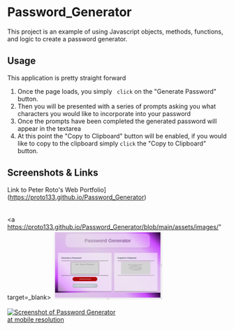 # Password_Generator
This project is an example of using Javascript objects, methods, functions, and logic to create a password generator.

## Usage ##
This application is pretty straight forward
<ol>
<li>Once the page loads, you simply <code> click</code> on the "Generate Password" button.</li>
<li>Then you will be presented with a series of prompts asking you what characters you would like to incorporate into your password</li>
<li>Once the prompts have been completed the generated password will appear in the textarea</li>
<li>At this point the "Copy to Clipboard" button will be enabled, if you would like to copy to the clipboard simply <code>click</code> the "Copy to Clipboard" button.</li>
</ol>

## Screenshots & Links ##
Link to Peter Roto's Web Portfolio](https://proto133.github.io/Password_Generator)  
<br>
<br>
<a https://proto133.github.io/Password_Generator/blob/main/assets/images/" target=_blank>
<img src="assets/images/PassGen1280.png" style="max-width:50%;" alt="Screenshot of Password Generator at desktop resolution"/>
</a>
<br>
<br>
<a href="https://github.com/Proto133/Password_Generator/blob/main/assets/images/" target=_blank>
<img src="assets/images/PassGen500.png" style="max-width:50%;" alt="Screenshot of Password Generator at mobile resolution"/>
</a>
